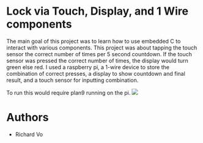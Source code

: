# Lock via Touch, Display, and 1 Wire components
The main goal of this project was to learn how to use embedded C to
interact with various components. This project was about tapping the
touch sensor the correct number of times per 5 second countdown. If
the touch sensor was pressed the correct number of times, the
display would turn green else red. I used a raspberry pi, a 1-wire
device to store the combination of correct presses, a display to
show countdown and final result, and a touch sensor for inputting
combination.

To run this would require plan9 running on the pi.
![](Images/Lock_1.gif)

# Authors
* Richard Vo
